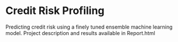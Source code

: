 # Credit Risk Profiling

Predicting credit risk using a finely tuned ensemble machine learning model.
Project description and results available in Report.html
